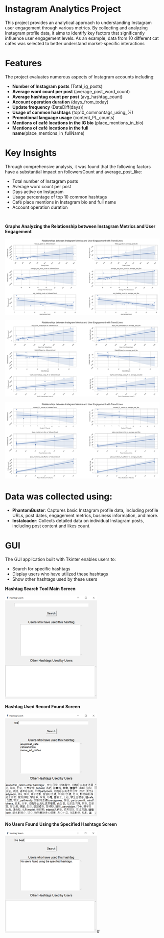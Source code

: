 # Instagram Analytics Project

This project provides an analytical approach to understanding Instagram user engagement through various metrics. By collecting and analyzing Instagram profile data, it aims to identify key factors that significantly influence user engagement levels. As an example, data from 10 different cat cafés was selected to better understand market-specific interactions
<br>

# Features
The project evaluates numerous aspects of Instagram accounts including:

- **Number of Instagram posts** (Total_ig_posts)
- **Average word count per post** (average_post_word_count)
- **Average hashtag count per post** (avg_hashtag_count)
- **Account operation duration** (days_from_today)
- **Update frequency** (DateDiff(days))
- **Usage of common hashtags** (top10_commontags_using_%)
- **Promotional language usage** (content_PL_counts)
- **Mentions of café locations in the IG bio** (place_mentions_in_bio)
- **Mentions of café locations in the full name**(place_mentions_in_fullName)

# Key Insights
Through comprehensive analysis, it was found that the following factors have a substantial impact on followersCount and average_post_like:

- Total number of Instagram posts
- Average word count per post
- Days active on Instagram
- Usage percentage of top 10 common hashtags
- Café place mentions in Instagram bio and full name
- Account operation duration

<br>

**Graphs Analyzing the Relationship between Instagram Metrics and User Engagement**


![alt text](<Key Insights_1.png>)
<br>

![alt text](<Key Insights_2.png>)
<br>

![alt text](<Key Insights_3.png>)


# Data was collected using:

- **PhantomBuster**: Captures basic Instagram profile data, including profile URLs, post dates, engagement metrics, business information, and more.
- **Instaloader**: Collects detailed data on individual Instagram posts, including post content and likes count.

# GUI
The GUI application built with Tkinter enables users to:

- Search for specific hashtags
- Display users who have utilized these hashtags
- Show other hashtags used by these users

**Hashtag Search Tool Main Screen**

<img src="hashtag_search_tool_1.PNG" alt="alt text" width="300"/>

<br>

**Hashtag Used Record Found Screen**

<img src="hashtag_search_tool_2.PNG" alt="alt text" width="300"/>

<br>

**No Users Found Using the Specified Hashtags Screen**

<img src="hashtag_search_tool_3.PNG" alt="alt text" width="300"/>#
